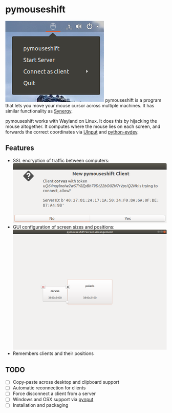 # pymouseshift
![Tray icon](https://github.com/jamesgao/pymouseshift/raw/master/screenshot_tray.png)
pymouseshift is a program that lets you move your mouse cursor across multiple machines. It has similar functionality as [Synergy](https://symless.com/synergy).

pymouseshift works with Wayland on Linux. It does this by hijacking the mouse altogether. It computes where the mouse lies on each screen, and forwards the correct coordinates via [UInput](https://www.kernel.org/doc/html/v4.12/input/uinput.html) and [python-evdev](https://python-evdev.readthedocs.io/en/latest/).

## Features
- SSL encryption of traffic between computers: ![SSL encryption](https://github.com/jamesgao/pymouseshift/raw/master/screenshot_ssl.png)
- GUI configuration of screen sizes and positions: ![GUI configuration](https://github.com/jamesgao/pymouseshift/raw/master/screenshot_pref.png)
- Remembers clients and their positions

## TODO
- [ ] Copy-paste across desktop and clipboard support
- [ ] Automatic reconnection for clients
- [ ] Force disconnect a client from a server
- [ ] Windows and OSX support via [pynput](https://pynput.readthedocs.io/en/latest/)
- [ ] Installation and packaging
